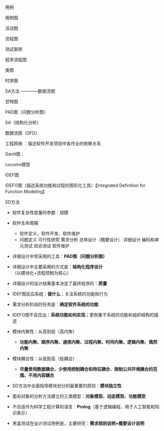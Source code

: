 用例

用例图

活动图

流程图

测试案例

程序流程图

类图

时序图

SA方法 ————数据流图

甘特图

PAD图（问题分析图）

SA（结构化分析）

数据流图（DFD）

工程网络 ：描述软件开发项目中各作业的依赖关系

Gantt图：

cocomo模型

IDEF图

IDEFO图（描述系统功能和过程的图形化工具）【Integrated Definition for Function Modeling】

SD方法



- 软件复杂性度量的参数：规模

- 软件生命周期
  - 软件定义、软件开发、软件维护
  - 问题定义
    可行性研究
    需求分析
    总体设计（概要设计）
    详细设计
    编码和单元测试
    综合测试
    软件维护
- 详细设计中常采用的工具：**PAD图（问题分析图）**
- 详细设计中主要采用的方式是：**结构化程序设计**（以模块化+流程控制为核心）

- 详细设计的设计结果基本决定了最终程序的：**质量**

- IDEF图反应系统：**做什么**；关注系统的功能和行为
- 需求分析阶段的任务是：**确定软件系统的功能**
- IDEFO图不反应出：**系统功能如何实现**；更侧重于系统的功能和组织结构的描述
- 模块内聚性：从高到低（高内聚）
  - **功能内聚、顺序内聚、通信内聚、过程内聚、时间内聚、逻辑内聚、偶然内聚**

- 模块耦合性：从低到高（低耦合）
  - **尽量使用数据耦合、少使用控制耦合和特征耦合、限制公共环境耦合的范围、不用内容耦合**
- SD方法中全面指导模块划分的最重要的原则：**模块独立性**
- 面向对象的分析方法建立的三类模型：**对象模型、动态模型、功能模型**
- 不合适作为科学工程计算的语言：**Prolog**（基于逻辑编程，用于人工智能和知识表示）

- 黑盒测试在设计测试用例是，主要研究：**需求规则说明+概要设计说明**
